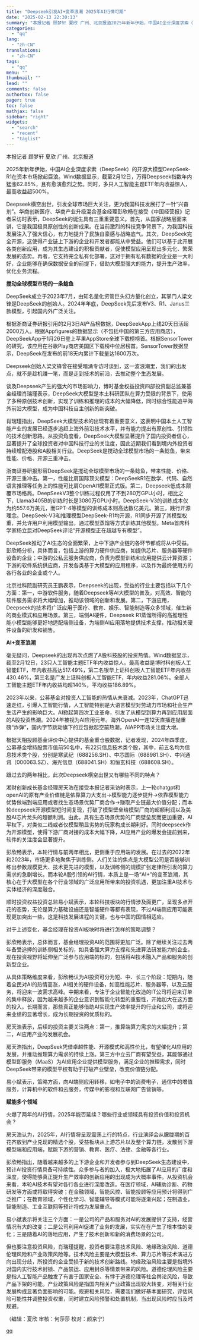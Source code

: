 ```yaml
---
title: "Deepseek引发AI+变革浪潮 2025年AI行情可期"
date: "2025-02-13 22:30:13"
summary: "本报记者 顾梦轩 夏欣 广州、北京报道2025年新年伊始，中国AI企业深度求索（DeepSeek）的..."
categories:
  - "qq"
lang:
  - "zh-CN"
translations:
  - "zh-CN"
tags:
  - "qq"
menu: ""
thumbnail: ""
lead: ""
comments: false
authorbox: false
pager: true
toc: false
mathjax: false
sidebar: "right"
widgets:
  - "search"
  - "recent"
  - "taglist"
---
```


本报记者 顾梦轩 夏欣 广州、北京报道

2025年新年伊始，中国AI企业深度求索（DeepSeek）的开源大模型DeepSeek-R1在资本市场掀起巨浪。Wind数据显示，截至2月12日，万得Deepseek指数年内猛涨62.85%，且有愈演愈烈之势。同时，多只人工智能主题ETF年内收益惊人，最高收益超500%。

Deepseek横空出世，引发全球市场巨大关注，更为我国科技发展打了一针“兴奋剂”。华商创新医疗、华商产业升级混合基金经理彭欣畅在接受《中国经营报》记者采访时表示，DeepSeek的诞生具有三重重要意义。首先，从国家战略层面来讲，它是我国极具原创性的创新成果。在当前激烈的科技竞争背景下，为我国科技发展注入了强大信心，有力地提升了民族自豪感与战略底气。其次，DeepSeek完全开源，这使得产业链上下游的企业和开发者都能从中受益。他们可以基于此开展各类创新应用，成为其生态建设的积极贡献者，促使模型应用呈现出多元化、繁荣发展的态势。再者，它支持完全私有化部署，这对于拥有私有数据的企业是一大利好，企业能够在确保数据安全的前提下，借助大模型强大的能力，提升生产效率，优化业务流程。

**搅动全球模型市场的一条鲶鱼**

DeepSeek成立于2023年7月，由知名量化资管巨头幻方量化创立，其掌门人梁文锋是DeepSeek的创始人。2024年年底，DeepSeek先后发布V3、R1、Janus三款模型，引起国内外广泛关注。

根据浙商证券研报引用的2月3日AI产品榜数据，DeepSeekApp上线20天日活超2000万人。根据Appfigures的数据显示（不包括中国的第三方应用商店），DeepSeekApp于1月26日登上苹果AppStore全球下载榜榜首。根据SensorTower的研究，该应用在谷歌Play商店美国区下载榜中位居榜首。SensorTower数据显示，DeepSeek在发布的前18天内累计下载量达1600万次。

Deepseek创始人梁文锋曾在接受暗涌专访时谈到，这一波浪潮里，我们的出发点，就不是趁机赚一笔，而是走到技术的前沿，去推动整个生态发展。

谈及Deepseek产生的强大的市场影响力，博时基金权益投资四部投资副总监兼基金经理肖瑞瑾表示，DeepSeek大模型是本土科研团队在算力受限的背景下，使用了多种原创技术创新，实现了训练和推理的成本的大幅降低，同时综合性能追平海外前沿大模型，成为中国科技自主创新的新突破。

肖瑞瑾指出，DeepSeek大模型技术的出现有着重要意义，这表明中国本土人工智能产业的发展已经逐步追赶上海外前沿技术水平，并有能力提出有原创性、引领性的技术创新思路。从投资角度看，DeepSeek大模型显著提升了国内投资者信心，显著提升了全球投资者对中国科技行业的关注度，因此近期我们看到境内外投资者持续增配港股和A股相关行业。DeepSeek是搅动全球模型市场的一条鲶鱼，带来性能、价格、开源三重冲击。

浙商证券研报形容DeepSeek是搅动全球模型市场的一条鲶鱼，带来性能、价格、开源三重冲击。第一，性能比肩国际顶尖模型：DeepSeekR1在数学、代码、自然语言推理等任务上的性能可比肩OpenAI1模型正式版。第二，Deepseek低成本颠覆市场格局。DeepSeekV3整个训练过程仅用了不到280万GPU小时，相比之下，Llama3405B的训练时长是3080万GPU小时。DeepSeek-V3的训练成本仅为约557.6万美元，而GPT-4等模型的训练成本则高达数亿美元。第三，践行开源理念。DeepSeek-V3和推理模型DeepSeek-R1均开源，R1同步开源了其模型权重，并允许用户利用模型输出，通过模型蒸馏等方式训练其他模型。Meta首席科学家杨立昆对DeepSeek评论“开源模型正在超越专有模型”。

DeepSeek推动了AI生态的全面繁荣，上中下游产业链的各环节都或将从中受益。彭欣畅分析，具体而言，包括上游的算力硬件供应商，如提供芯片、服务器等硬件设备的企业；中游的公私云服务供应商，负责为模型训练和应用提供云计算资源；下游的软件系统供应商，开发各类基于大模型的应用程序，以及作为最终使用方的各行各业的企业或个人。

北京社科院副研究员王鹏表示，Deepseek的出现，受益的行业主要包括以下几个方面：第一，中游软件服务，随着Deepseek等AI大模型的普及，对高效、智能的软件服务需求将大幅增加，推动该领域的创新和发展。第二，下游应用，Deepseek的技术将广泛应用于医疗、教育、娱乐、智能制造等众多领域，催生新的商业模式和应用场景。第三，端侧AI硬件，Deepseek R1蒸馏所得的高推理性能小模型能够更好地适配端侧设备，为端侧AI应用落地提供技术支撑，推动相关硬件设备的研发和销售。

**AI+变革浪潮**

毫无疑问，Deepseek的出现再次点燃了A股科技股的投资热情。Wind数据显示，截至2月12日，23只人工智能主题ETF年内收益惊人。最高收益是博时科创板人工智能ETF，年内收益高达517.49%，第二名银华上证科创板人工智能ETF年内收益430.46%，第三名是广发上证科创板人工智能ETF，年内收益281.06%。全部人工智能主题ETF年内收益均超140%，平均收益186.89%。

2023年以来，公募基金对投资人工智能的热情从未衰减。2023年，ChatGPT迅速走红，引爆人工智能行情，人工智能特别是大语言模型对劳动力市场和社会生产生活产生的影响巨大。AI掀起第四次工业革命，引发了从模型到算力再到应用层面的A股投资热潮。2024年被视为AI应用元年。海外OpenAI一连12天直播连抛重磅“炸弹”，国内字节跳动旗下的豆包掀起空前热潮，AIAPP市场关注度大增。

根据天相投顾基金评价中心提供的基金重仓股数据，记者发现，2024年四季度，公募基金增持股票市值前50名中，有22只信息技术类个股，其中，前五名均为信息技术类个股，分别是寒武纪（688256.SH）、中芯国际（688981.SH）、中兴通讯（000063.SZ）、海光信息（688041.SH）和恒玄科技（688608.SH）。

跟过去的两年相比，此次Deepseek横空出世又有哪些不同的特点？

湘财创新成长基金经理房天浩在接受本报记者采访时表示，上一轮chatgpt和openAI的原有产业价值链是依靠算力大支出→模型能力逐步提升→依靠模型能力优势做端到端应用或者找生态场景优势厂商合作→赚取产业链最大价值分配；而本轮deepseek开源模型短时间复现，打破了模型壁垒给模型厂商的超额利润以及美股AI芯片龙头的超额利润。由此，具有生态场景优势的厂商壁垒反而更加重要，AI平权下，对类似二线或者仅模型稍显劣势的玩家构成长期利好。同时deepseek作为开源模型，使得下游厂商对接的成本大幅下降，AI应用产业的爆发会提前到来，软件的关注度会显著提升。

彭欣畅表示，本轮行情与前两年相比，更侧重于应用端的发展。在过去的2022年和2023年，市场更多地聚焦于训练侧。人们关注的焦点是大模型公司是否能够训练出参数规模更大、技术更先进的模型，以及训练侧的规模扩张定律所引发的算力需求的急剧增长。而本轮A股引领的AI行情，本质上是一场“AI+”的变革浪潮，其核心在于大模型在各个行业领域的广泛应用所带来的投资机遇，更加注重AI技术与实体经济的深度融合。

顺时投资权益投资总监易小斌表示，本轮科技板块的行情涉及面更广，呈现多点开花的态势，无论是算力基础设施还是智能硬件等都有表现，不过AI端侧应用可能表现更加突出一些，这是科技发展进程的关键，也与中国的国情相适应。

对于上述变化，基金经理在投资AI板块时将进行怎样的策略调整？

彭欣畅表示，总体而言，基金经理投资AI的范围将更加广泛。除了继续关注过去两年备受追捧的训练侧相关标的，如具备强大算力支撑和先进算法研发能力的企业，现在投资视野将延伸至广泛参与应用端的标的，包括将AI技术融入产品和服务的创新型企业。

从具体策略维度来看，彭欣畅认为AI投资可分为短、中、长三个阶段：短期内，随着全民对AI的热情高涨，AI相关的硬件设备，如高性能芯片、服务器等，以及云服务，将迎来一波需求高峰。中期来看，专注于企业智能化改造的IT公司将迎来订单的集中释放，因为越来越多的企业意识到智能化转型的重要性，开始加大在这方面的投入。长期而言，那些真正能够借助AI实现生产效率提升的行业和公司，或将迎来业绩的显著增长，成为长期投资的优质标的。

房天浩表示，后续的投资主要关注两点：第一，推算端算力需求的大幅提升；第二，AI应用产业的发展机会。

房天浩指出，DeepSeek凭借卓越性能、开源模式和高性价比，有望催化AI应用的发展，并推动推理算力需求的持续上涨。第三方中立云厂商有望受益，其能够通过模型即服务（MaaS）为AI应用企业提供模型服务，满足企业的推理需求，同时DeepSeek带来的模型平权有助于打破产业壁垒，改变价值链分配。

易小斌表示，策略方面，向AI端侧应用转移，如电子中的消费电子，通信中的增值服务，计算机中的软件和云服务，传媒中的影视和互联网广告营销等。

**赋能多个领域**

火爆了两年的AI行情，2025年能否延续？哪些行业或领域具有投资价值和投资机会？

房天浩认为，2025年，AI行情将呈现震荡上行的特点，行业演绎会从朦胧期的百花齐放到产业兑现的精选个股，受益板块从上游芯片以及整个算力链，发散到下游模型端和应用端，赋能下游的营销、教育、医疗、法律、金融等各行业。

彭欣畅指出，随着越来越多的上下游企业和开发者参与到DeepSeek生态建设中，预计AI投资行情具备可持续性。众多参与者的加入，极大地拓展了AI应用的广度和深度，使得能够真正提升生产效率的创新应用的出现成为大概率事件。从投资机会来看，本轮AI技术有望对各行各业进行深度改造。在医疗领域，AI辅助诊断、药物研发等方面或将取得突破；在金融领域，智能风控、智能投顾等应用预计将得到广泛推广；在教育领域，个性化学习、智能辅导等模式可能将逐渐兴起；在制造业，智能制造、工业互联网等预计将成为发展重点。

易小斌表示将关注三个方面：一是公司的产品和服务对AI的发展提供了支持，经营情况有大的改变；二是公司利用AI促进了业务的发展，实实在在产生了根本性的变化；三是随着AI的落地应用，产生了技术创新和新的消费场景的公司。

但也要注意投资风险，肖瑞瑾提醒，投资者要注意技术风险、地缘政治风险、道德伦理风险和产业政策风险等。技术风险主要是大模型技术、算力芯片等技术演进方向出现分歧，所投资的企业受损于新的技术创新路线。地缘政治风险主要是指境外对国内实行技术封锁、产品禁运、应用封杀等情景带来的风险。道德伦理风险主要是指人工智能产品触发了有害于国家安全、有悖于道德伦理等社会舆论风险，导致产品下架的可能。产业政策风险是指国内相关产业政策出现较大转变，对相关行业发展构成显著负面影响的可能。规避相关风险，需要我们做好基本面研究，评估风险可能性并调整投资权重，同时建立风险预警和处置机制，当出现风险时应当及时规避。

（编辑：夏欣 审核：何莎莎 校对：颜京宁）

[qq](https://new.qq.com/rain/a/20250213A090SX00)
